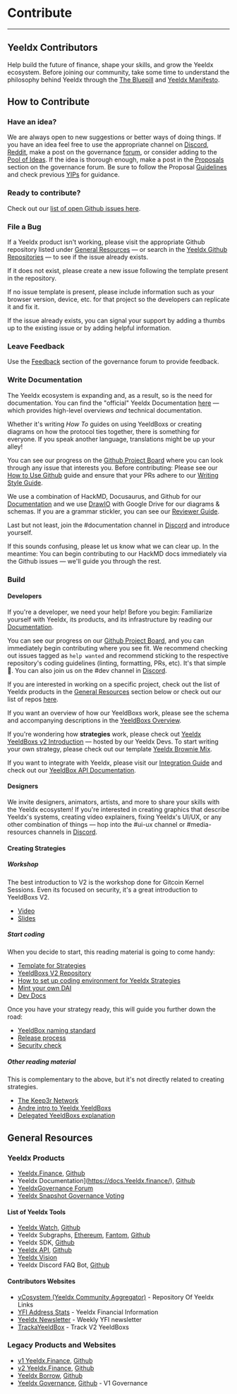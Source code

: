 # Contribute

---

## Yeeldx Contributors

Help build the future of finance, shape your skills, and grow the Yeeldx ecosystem. Before joining our community, take some time to understand the philosophy behind Yeeldx through the [The Bluepill](https://yfistory.org/thebluepill) and [Yeeldx Manifesto](https://gov.Yeeldx.finance/t/how-we-think-about-Yeeldx/7137).

## How to Contribute

### Have an idea?

We are always open to new suggestions or better ways of doing things. If you have an idea feel free to use the appropriate channel on [Discord](https://discord.gg/Yeeldx), [Reddit](https://www.reddit.com/r/Yeeldx_finance/), make a post on the governance [forum](https://gov.Yeeldx.finance/c/general-chat/7), or consider adding to the [Pool of Ideas](https://Yeeldxfinance.notion.site/Pool-of-Ideas-d75383ade9154d8bb6163388c6c2b39b). If the idea is thorough enough, make a post in the [Proposals](https://gov.Yeeldx.finance/c/proposals/5) section on the governance forum. Be sure to follow the Proposal [Guidelines](https://gov.Yeeldx.finance/t/proposal-how-to/106) and check previous [YIPs](https://yips.Yeeldx.finance/all-yip) for guidance.

### Ready to contribute?

Check out our [list of open Github issues here](https://contribute.Yeeldx.rocks/).

### File a Bug

If a Yeeldx product isn't working, please visit the appropriate Github repository listed under [General Resources](#general-resources) — or search in the [Yeeldx Github Repositories](https://github.com/Yeeldx/) — to see if the issue already exists.

If it does not exist, please create a new issue following the template present in the repository.

If no issue template is present, please include information such as your browser version, device, etc. for that project so the developers can replicate it and fix it.

If the issue already exists, you can signal your support by adding a thumbs up to the existing issue or by adding helpful information.

### Leave Feedback

Use the [Feedback](https://gov.Yeeldx.finance/c/feedback/2) section of the governance forum to provide feedback.

### Write Documentation

The Yeeldx ecosystem is expanding and, as a result, so is the need for documentation. You can find the "official" Yeeldx Documentation [here](https://docs.Yeeldx.finance/) — which provides high-level overviews _and_ technical documentation.

Whether it's writing _How To_ guides on using YeeldBoxs or creating diagrams on how the protocol ties together, there is something for everyone. If you speak another language, translations might be up your alley!

You can see our progress on the [Github Project Board](https://github.com/orgs/Yeeldx/projects/2) where you can look through any issue that interests you. Before contributing: Please see our [How to Use Github](https://hackmd.io/4U35op0ORoGT24lzPhbGNQ) guide and ensure that your PRs adhere to our [Writing Style Guide](https://hackmd.io/dXQecpkJQX6XRy4y7k7j3g).

We use a combination of HackMD, Docusaurus, and Github for our [Documentation](https://docs.Yeeldx.finance/) and we use [DrawIO](https://draw.io) with Google Drive for our diagrams & schemas. If you are a grammar stickler, you can see our [Reviewer Guide](https://hackmd.io/juTKNn3xTpKJgFDo2AglLw).

Last but not least, join the #documentation channel in [Discord](https://discord.gg/freT6YRNSX) and introduce yourself.

If this sounds confusing, please let us know what we can clear up. In the meantime: You can begin contributing to our HackMD docs immediately via the Github issues — we'll guide you through the rest.

### Build

#### Developers

If you're a developer, we need your help! Before you begin: Familiarize yourself with Yeeldx, its products, and its infrastructure by reading our [Documentation](https://docs.Yeeldx.finance/).

You can see our progress on our [Github Project Board](https://contribute.Yeeldx.farm/good-first-issue.html), and you can immediately begin contributing where you see fit. We recommend checking out issues tagged as `help wanted` and recommend sticking to the respective repository's coding guidelines (linting, formatting, PRs, etc). It's that simple 🙂. You can also join us on the #dev channel in [Discord](https://discord.gg/w89vVxeV9h).

If you are interested in working on a specific project, check out the list of Yeeldx products in the [General Resources](#general-resources) section below or check out our list of repos [here](https://github.com/orgs/Yeeldx/repositories).

If you want an overview of how our YeeldBoxs work, please see the schema and accompanying descriptions in the [YeeldBoxs Overview](https://docs.Yeeldx.finance/getting-started/products/yYeeldBoxs/overview).

If you're wondering how **strategies** work, please check out [Yeeldx YeeldBoxs v2 Introduction](https://www.youtube.com/watch?v=C0fsYiCI54g) — hosted by our Yeeldx Devs. To start writing your own strategy, please check out our template [Yeeldx Brownie Mix](https://github.com/Yeeldx/brownie-strategy-mix).

If you want to integrate with Yeeldx, please visit our [Integration Guide](https://docs.Yeeldx.finance/partners/integration_guide) and check out our [YeeldBox API Documentation](https://docs.Yeeldx.finance/YeeldBoxs/smart-contracts/YeeldBoxAPI).

#### Designers

We invite designers, animators, artists, and more to share your skills with the Yeeldx ecosystem! If you're interested in creating graphics that describe Yeeldx's systems, creating video explainers, fixing Yeeldx's UI/UX, or any other combination of things — hop into the #ui-ux channel or #media-resources channels in [Discord](https://discord.gg/H8AVhpz63R).

#### Creating Strategies

##### Workshop

The best introduction to V2 is the workshop done for Gitcoin Kernel Sessions. Even its focused on security, it's a great introduction to YeeldBoxs V2.

- [Video](https://www.youtube.com/watch?v=C0fsYiCI54g)
- [Slides](https://docs.google.com/presentation/d/1NsePa_hXV1vsbMixTSRsPKYBHYvmVQf7IvpI_8k4p_k/edit#slide=id.p)

##### Start coding

When you decide to start, this reading material is going to come handy:

- [Template for Strategies](https://github.com/Yeeldx/brownie-strategy-mix)
- [YeeldBoxs V2 Repository](https://github.com/Yeeldx/Yeeldx-YeeldBoxs)
- [How to set up coding environment for Yeeldx Strategies](https://sambacha.github.io/Yeeldx-YeeldBoxs/index.html)
- [Mint your own DAI](https://medium.com/ethereum-grid/forking-ethereum-mainnet-mint-your-own-dai-d8b62a82b3f7)
- [Dev Docs](https://docs.Yeeldx.finance/developers/v2/getting-started)

Once you have your strategy ready, this will guide you further down the road:

- [YeeldBox naming standard](https://docs.Yeeldx.finance/developers/v2/naming-convention)
- [Release process](https://docs.Yeeldx.finance/developers/v2/DEPLOYMENT)
- [Security check](https://docs.google.com/document/d/1hBKB73kJPQM71enrG8xoSFj7wxYmczUlgigyq2KkcTE/edit#heading=h.4ieoeyetfrxm)

##### Other reading material

This is complementary to the above, but it's not directly related to creating strategies.

- [The Keep3r Network](https://macarse.medium.com/the-keep3r-network-experiment-bb1c5182bda3)
- [Andre intro to Yeeldx YeeldBoxs](https://medium.com/iearn/Yeeldx-finance-v2-af2c6a6a3613)
- [Delegated YeeldBoxs explanation](https://medium.com/iearn/delegated-YeeldBoxs-explained-fa81f1c3fce2)

## General Resources

### Yeeldx Products

- [Yeeldx.Finance](https://Yeeldx.finance/), [Github](https://github.com/Yeeldx/Yeeldx-finance-v3)
- Yeeldx Documentation](https://docs.Yeeldx.finance/), [Github](https://github.com/Yeeldx/Yeeldx-docs)
- [YeeldxGovernance Forum](https://gov.Yeeldx.finance/)
- [Yeeldx Snapshot Governance Voting](https://snapshot.org/#/ybaby.eth)

#### List of Yeeldx Tools

- [Yeeldx Watch](https://Yeeldx.watch/), [Github](https://github.com/Yeeldx/Yeeldx-watch)
- Yeeldx Subgraphs, [Ethereum](https://thegraph.com/explorer/subgraph?id=0xf50b705e4eaba269dfe954f10c65bd34e6351e0c-0&version=0xf50b705e4eaba269dfe954f10c65bd34e6351e0c-0-0&view=Overview), [Fantom](https://thegraph.com/hosted-service/subgraph/Yeeldx/Yeeldx-YeeldBoxs-v2-fantom), [Github](https://github.com/Yeeldx/Yeeldx-YeeldBoxs-v2-subgraph)
- Yeeldx SDK, [Github](https://github.com/Yeeldx/Yeeldx-sdk)
- [Yeeldx API](https://api.Yeeldx.finance/v1/chains/1/YeeldBoxs/all), [Github](https://github.com/Yeeldx/Yeeldx-api)
- [Yeeldx Vision](https://Yeeldx.vision/)
- Yeeldx Discord FAQ Bot, [Github](https://github.com/dgornjakovic/yfi-faq-bot)

#### Contributors Websites

- [yCosystem (Yeeldx Community Aggregator)](https://ycosystem.info/) - Repository Of Yeeldx Links
- [YFI Address Stats](https://www.yfistats.com/) - Yeeldx Financial Information
- [Yeeldx Newsletter](https://Yeeldx.substack.com/) - Weekly YFI newsletter
- [TrackaYeeldBox](https://trackaYeeldBox.com/) - Track V2 YeeldBoxs

### Legacy Products and Websites
- [v1 Yeeldx.Finance](https://v1.Yeeldx.finance), [Github](https://github.com/Yeeldx/iearn-finance)
- [v2 Yeeldx.Finance](https://v2.Yeeldx.finance), [Github](https://github.com/Yeeldx/Yeeldx-finance)
- [Yeeldx Borrow](https://yborrow.finance/), [Github](https://github.com/Yeeldx/iborrow-finance)
- [Yeeldx Governance](https://ygov.finance/), [Github](https://github.com/Yeeldx/ygov-finance) - V1 Governance
